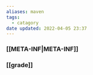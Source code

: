 ```yaml
---
aliases: maven
tags:
  - catagory
date updated: 2022-04-05 23:37
---
```


### [[META-INF|META-INF]]

### [[grade]]

